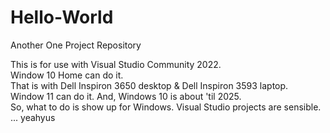 # Hello-World
Another One Project Repository

This is for use with Visual Studio Community 2022.<br>
Window 10 Home can do it.<br>
That is with Dell Inspiron 3650 desktop & Dell Inspiron 3593 laptop.<br>
Window 11 can do it. And, Windows 10 is about 'til 2025.<br>
So, what to do is show up for Windows.
Visual Studio projects are sensible.
 ... yeahyus
